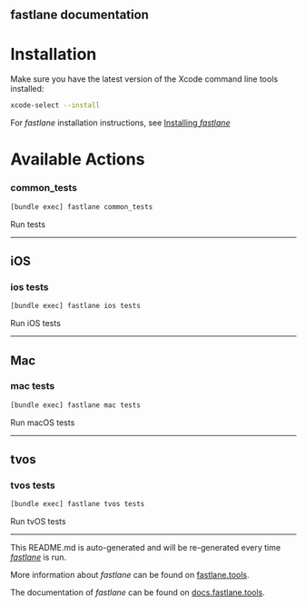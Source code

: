 fastlane documentation
----

# Installation

Make sure you have the latest version of the Xcode command line tools installed:

```sh
xcode-select --install
```

For _fastlane_ installation instructions, see [Installing _fastlane_](https://docs.fastlane.tools/#installing-fastlane)

# Available Actions

### common_tests

```sh
[bundle exec] fastlane common_tests
```

Run tests

----


## iOS

### ios tests

```sh
[bundle exec] fastlane ios tests
```

Run iOS tests

----


## Mac

### mac tests

```sh
[bundle exec] fastlane mac tests
```

Run macOS tests

----


## tvos

### tvos tests

```sh
[bundle exec] fastlane tvos tests
```

Run tvOS tests

----

This README.md is auto-generated and will be re-generated every time [_fastlane_](https://fastlane.tools) is run.

More information about _fastlane_ can be found on [fastlane.tools](https://fastlane.tools).

The documentation of _fastlane_ can be found on [docs.fastlane.tools](https://docs.fastlane.tools).
